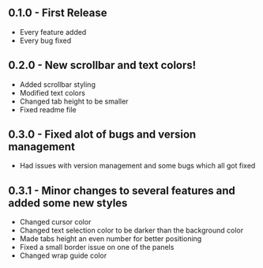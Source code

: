 ## 0.1.0 - First Release
* Every feature added
* Every bug fixed

## 0.2.0 - New scrollbar and text colors!
* Added scrollbar styling
* Modified text colors
* Changed tab height to be smaller
* Fixed readme file

## 0.3.0 - Fixed alot of bugs and version management
* Had issues with version management and some bugs which all got fixed

## 0.3.1 - Minor changes to several features and added some new styles
* Changed cursor color
* Changed text selection color to be darker than the background color
* Made tabs height an even number for better positioning
* Fixed a small border issue on one of the panels
* Changed wrap guide color
